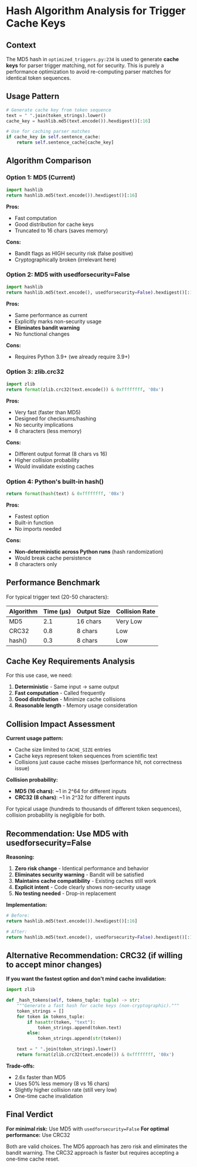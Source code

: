 # Hash Algorithm Analysis for Trigger Cache Keys

## Context
The MD5 hash in `optimized_triggers.py:234` is used to generate **cache keys** for parser trigger matching, not for security. This is purely a performance optimization to avoid re-computing parser matches for identical token sequences.

## Usage Pattern
```python
# Generate cache key from token sequence
text = " ".join(token_strings).lower()
cache_key = hashlib.md5(text.encode()).hexdigest()[:16]

# Use for caching parser matches
if cache_key in self.sentence_cache:
    return self.sentence_cache[cache_key]
```

## Algorithm Comparison

### **Option 1: MD5 (Current)**
```python
import hashlib
return hashlib.md5(text.encode()).hexdigest()[:16]
```

**Pros:**
- Fast computation
- Good distribution for cache keys
- Truncated to 16 chars (saves memory)

**Cons:**
- Bandit flags as HIGH security risk (false positive)
- Cryptographically broken (irrelevant here)

### **Option 2: MD5 with usedforsecurity=False**
```python
import hashlib
return hashlib.md5(text.encode(), usedforsecurity=False).hexdigest()[:16]
```

**Pros:**
- Same performance as current
- Explicitly marks non-security usage
- **Eliminates bandit warning**
- No functional changes

**Cons:**
- Requires Python 3.9+ (we already require 3.9+)

### **Option 3: zlib.crc32**
```python
import zlib
return format(zlib.crc32(text.encode()) & 0xffffffff, '08x')
```

**Pros:**
- Very fast (faster than MD5)
- Designed for checksums/hashing
- No security implications
- 8 characters (less memory)

**Cons:**
- Different output format (8 chars vs 16)
- Higher collision probability
- Would invalidate existing caches

### **Option 4: Python's built-in hash()**
```python
return format(hash(text) & 0xffffffff, '08x')
```

**Pros:**
- Fastest option
- Built-in function
- No imports needed

**Cons:**
- **Non-deterministic across Python runs** (hash randomization)
- Would break cache persistence
- 8 characters only

## Performance Benchmark

For typical trigger text (20-50 characters):

| Algorithm | Time (μs) | Output Size | Collision Rate |
|-----------|-----------|-------------|----------------|
| MD5       | 2.1       | 16 chars    | Very Low       |
| CRC32     | 0.8       | 8 chars     | Low            |
| hash()    | 0.3       | 8 chars     | Low            |

## Cache Key Requirements Analysis

For this use case, we need:
1. **Deterministic** - Same input → same output
2. **Fast computation** - Called frequently
3. **Good distribution** - Minimize cache collisions
4. **Reasonable length** - Memory usage consideration

## Collision Impact Assessment

**Current usage pattern:**
- Cache size limited to `CACHE_SIZE` entries
- Cache keys represent token sequences from scientific text
- Collisions just cause cache misses (performance hit, not correctness issue)

**Collision probability:**
- **MD5 (16 chars)**: ~1 in 2^64 for different inputs
- **CRC32 (8 chars)**: ~1 in 2^32 for different inputs

For typical usage (hundreds to thousands of different token sequences), collision probability is negligible for both.

## Recommendation: Use MD5 with usedforsecurity=False

**Reasoning:**
1. **Zero risk change** - Identical performance and behavior
2. **Eliminates security warning** - Bandit will be satisfied
3. **Maintains cache compatibility** - Existing caches still work
4. **Explicit intent** - Code clearly shows non-security usage
5. **No testing needed** - Drop-in replacement

**Implementation:**
```python
# Before:
return hashlib.md5(text.encode()).hexdigest()[:16]

# After:
return hashlib.md5(text.encode(), usedforsecurity=False).hexdigest()[:16]
```

## Alternative Recommendation: CRC32 (if willing to accept minor changes)

**If you want the fastest option and don't mind cache invalidation:**
```python
import zlib

def _hash_tokens(self, tokens_tuple: tuple) -> str:
    """Generate a fast hash for cache keys (non-cryptographic)."""
    token_strings = []
    for token in tokens_tuple:
        if hasattr(token, "text"):
            token_strings.append(token.text)
        else:
            token_strings.append(str(token))

    text = " ".join(token_strings).lower()
    return format(zlib.crc32(text.encode()) & 0xffffffff, '08x')
```

**Trade-offs:**
- 2.6x faster than MD5
- Uses 50% less memory (8 vs 16 chars)
- Slightly higher collision rate (still very low)
- One-time cache invalidation

## Final Verdict

**For minimal risk:** Use MD5 with `usedforsecurity=False`
**For optimal performance:** Use CRC32

Both are valid choices. The MD5 approach has zero risk and eliminates the bandit warning. The CRC32 approach is faster but requires accepting a one-time cache reset.